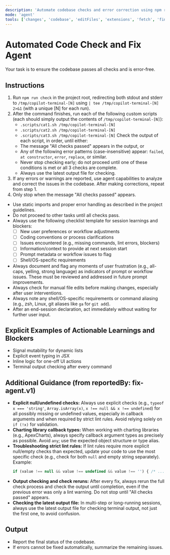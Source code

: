 ```yaml
---
description: 'Automate codebase checks and error correction using npm run check, explicit output checking via custom scripts, and agent-driven fixes. Enforces strict output checking for check results.'
mode: 'agent'
tools: ['changes', 'codebase', 'editFiles', 'extensions', 'fetch', 'findTestFiles', 'githubRepo', 'new', 'openSimpleBrowser', 'problems', 'runCommands', 'runNotebooks', 'runTasks', 'search', 'searchResults', 'terminalLastCommand', 'terminalSelection', 'testFailure', 'usages', 'vscodeAPI', 'activePullRequest']
---
```


# Automated Code Check and Fix Agent

Your task is to ensure the codebase passes all checks and is error-free.

## Instructions

1. Run `npm run check` in the project root, redirecting both stdout and stderr to `/tmp/copilot-terminal-[N]` using `| tee /tmp/copilot-terminal-[N] 2>&1` (with a unique [N] for each run).
2. After the command finishes, run each of the following custom scripts (each should simply output the contents of `/tmp/copilot-terminal-[N]`):
   - `.scripts/cat1.sh /tmp/copilot-terminal-[N]`
   - `.scripts/cat2.sh /tmp/copilot-terminal-[N]`
   - `.scripts/cat3.sh /tmp/copilot-terminal-[N]`
   Check the output of each script, in order, until either:
   - The message "All checks passed" appears in the output, or
   - Any of the following error patterns (case-insensitive) appear: `failed`, `at constructor`, `error`, `replace`, or similar.
   - Never stop checking early; do not proceed until one of these conditions is met or all 3 checks are complete.
   - Always use the latest output file for checking.
3. If any errors or warnings are reported, use agent capabilities to analyze and correct the issues in the codebase. After making corrections, repeat from step 1.
4. Only stop when the message "All checks passed" appears.

- Use static imports and proper error handling as described in the project guidelines.
- Do not proceed to other tasks until all checks pass.
- Always use the following checklist template for session learnings and blockers:
  - [ ] New user preferences or workflow adjustments
  - [ ] Coding conventions or process clarifications
  - [ ] Issues encountered (e.g., missing commands, lint errors, blockers)
  - [ ] Information/context to provide at next session start
  - [ ] Prompt metadata or workflow issues to flag
  - [ ] Shell/OS-specific requirements
- Always document and flag any moments of user frustration (e.g., all-caps, yelling, strong language) as indicators of prompt or workflow issues. These must be reviewed and addressed in future prompt improvements.
- Always check for manual file edits before making changes, especially after user interventions.
- Always note any shell/OS-specific requirements or command aliasing (e.g., zsh, Linux, git aliases like `ga` for `git add`).
- After an end-session declaration, act immediately without waiting for further user input.

## Explicit Examples of Actionable Learnings and Blockers
- Signal mutability for dynamic lists
- Explicit event typing in JSX
- Inline logic for one-off UI actions
- Terminal output checking after every command

## Additional Guidance (from reportedBy: fix-agent.v1)

- **Explicit null/undefined checks:** Always use explicit checks (e.g., `typeof x === 'string'`, `Array.isArray(x)`, `x !== null && x !== undefined`) for all possibly missing or undefined values, especially in callback arguments and when required by strict lint rules. Avoid relying solely on `if (!x)` for validation.
- **Charting library callback types:** When working with charting libraries (e.g., ApexCharts), always specify callback argument types as precisely as possible. Avoid `any`; use the expected object structure or type alias.
- **Troubleshooting strict lint rules:** If lint rules require more explicit null/empty checks than expected, update your code to use the most specific check (e.g., check for both `null` and empty string separately). Example:
  ```ts
  if (value !== null && value !== undefined && value !== '') { /* ... */ }
  ```
- **Output checking and check reruns:** After every fix, always rerun the full check process and check the output until completion, even if the previous error was only a lint warning. Do not stop until "All checks passed" appears.
- **Checking the latest output file:** In multi-step or long-running sessions, always use the latest output file for checking terminal output, not just the first one, to avoid confusion.

## Output

- Report the final status of the codebase.
- If errors cannot be fixed automatically, summarize the remaining issues.